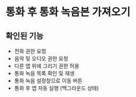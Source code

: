 # 통화 후 통화 녹음본 가져오기

## 확인된 기능

- 전화 권한 요청
- 음악 및 오디오 권한 요청
- 다른 앱 위에 그리기 권한 허용
- 통화 녹음 목록 확인 및 재생
- 통화 녹음 설정창으로 이동 버튼
- 통화 후 앱 자동 실행 (백그라운드 상태)
